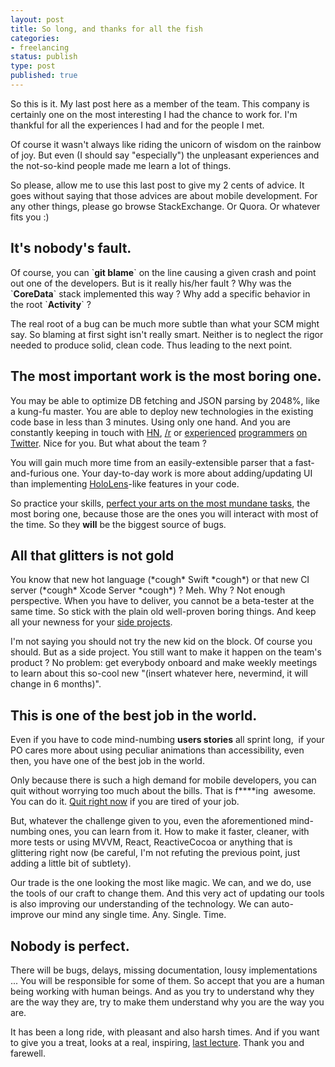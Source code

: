 ```yaml
---
layout: post
title: So long, and thanks for all the fish
categories:
- freelancing
status: publish
type: post
published: true
---
```



So this is it. My last post here as a member of the team. This company is certainly one on the most interesting I had the chance to work for. I'm thankful for all the experiences I had and for the people I met.

Of course it wasn't always like riding the unicorn of wisdom on the rainbow of joy. But even (I should say "especially") the unpleasant experiences and the not-so-kind people made me learn a lot of things.

So please, allow me to use this last post to give my 2 cents of advice. It goes without saying that those advices are about mobile development. For any other things, please go browse StackExchange. Or Quora. Or whatever fits you :)
<h2>It's nobody's fault.</h2>
Of course, you can `<strong>git blame</strong>` on the line causing a given crash and point out one of the developers. But is it really his/her fault ? Why was the `<strong>CoreData</strong>` stack implemented this way ? Why add a specific behavior in the root `<strong>Activity</strong>` ?

The real root of a bug can be much more subtle than what your SCM might say. So blaming at first sight isn't really smart. Neither is to neglect the rigor needed to produce solid, clean code. Thus leading to the next point.
<h2>The most important work is the most boring one.</h2>
You may be able to optimize DB fetching and JSON parsing by 2048%, like a kung-fu master. You are able to deploy new technologies in the existing code base in less than 3 minutes. Using only one hand. And you are constantly keeping in touch with <a href="https://news.ycombinator.com/">HN</a>, <a href="https://www.reddit.com/r/programming">/r</a> or <a href="https://twitter.com/brentsimmons">experienced</a> <a href="https://twitter.com/dhh">programmers</a> <a href="https://twitter.com/id_aa_carmack">on</a> <a href="https://twitter.com/@marcoarment">Twitter</a>. Nice for you. But what about the team ?

You will gain much more time from an easily-extensible parser that a fast-and-furious one. Your day-to-day work is more about adding/updating UI than implementing <a href="http://www.microsoft.com/microsoft-hololens/en-us">HoloLens</a>-like features in your code.

So practice your skills, <a href="http://martinfowler.com/bliki/FrequencyReducesDifficulty.html">perfect your arts on the most mundane tasks</a>, the most boring one, because those are the ones you will interact with most of the time. So they <strong>will</strong> be the biggest source of bugs.
<h2>All that glitters is not gold</h2>
You know that new hot language (*cough* Swift *cough*) or that new CI server (*cough* Xcode Server *cough*) ? Meh. Why ? Not enough perspective. When you have to deliver, you cannot be a beta-tester at the same time. So stick with the plain old well-proven boring things. And keep all your newness for your <a href="http://www.commitstrip.com/en/2014/11/25/west-side-project-story/">side projects</a>.

I'm not saying you should not try the new kid on the block. Of course you should. But as a side project. You still want to make it happen on the team's product ? No problem: get everybody onboard and make weekly meetings to learn about this so-cool new "\(insert whatever here, nevermind, it will change in 6 months)".
<h2>This is one of the best job in the world.</h2>
Even if you have to code mind-numbing <strong>users stories</strong> all sprint long,  if your PO cares more about using peculiar animations than accessibility, even then, you have one of the best job in the world.

Only because there is such a high demand for mobile developers, you can quit without worrying too much about the bills. That is f****ing  awesome. You can do it. <a href="http://5by5.tv/quit">Quit right now</a> if you are tired of your job.

But, whatever the challenge given to you, even the aforementioned mind-numbing ones, you can learn from it. How to make it faster, cleaner, with more tests or using MVVM, React, ReactiveCocoa or anything that is glittering right now (be careful, I'm not refuting the previous point, just adding a little bit of subtlety).

Our trade is the one looking the most like magic. We can, and we do, use the tools of our craft to change them. And this very act of updating our tools is also improving our understanding of the technology. We can auto-improve our mind any single time. Any. Single. Time.
<h2>Nobody is perfect.</h2>
There will be bugs, delays, missing documentation, lousy implementations ... You will be responsible for some of them. So accept that you are a human being working with human beings. And as you try to understand why they are the way they are, try to make them understand why you are the way you are.

It has been a long ride, with pleasant and also harsh times. And if you want to give you a treat, looks at a real, inspiring, <a href="https://www.youtube.com/watch?v=ji5_MqicxSo">last lecture</a>. Thank you and farewell.